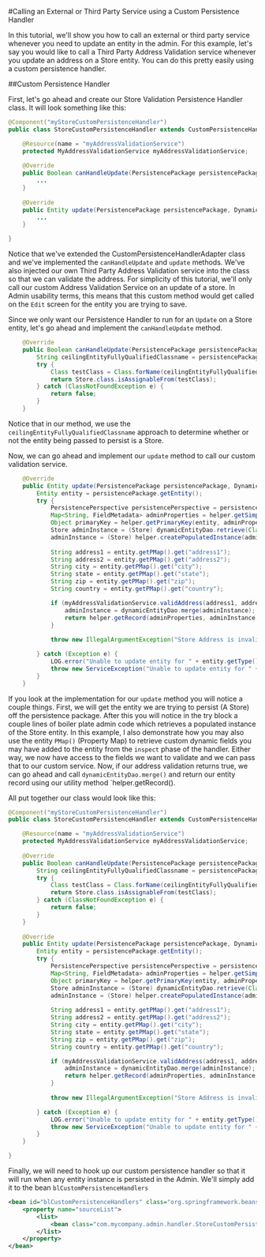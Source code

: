 #Calling an External or Third Party Service using a Custom Persistence Handler

In this tutorial, we'll show you how to call an external or third party service whenever you need to update an entity in the admin.
For this example, let's say you would like to call a Third Party Address Validation service whenever you update an address on a Store entity. 
You can do this pretty easily using a custom persistence handler.

##Custom Persistence Handler

First, let's go ahead and create our Store Validation Persistence Handler class. It will look something like this:

```java
@Component("myStoreCustomPersistenceHandler")
public class StoreCustomPersistenceHandler extends CustomPersistenceHandlerAdapter {

    @Resource(name = "myAddressValidationService")
    protected MyAddressValidationService myAddressValidationService;
    
    @Override
    public Boolean canHandleUpdate(PersistencePackage persistencePackage) {
        ...
    }
    
    @Override
    public Entity update(PersistencePackage persistencePackage, DynamicEntityDao dynamicEntityDao, RecordHelper helper) throws ServiceException {
  	    ...
  	}

}
```
Notice that we've extended the CustomPersistenceHandlerAdapter class and we've implemented the `canHandleUpdate` and `update` methods.
We've also injected our own Third Party Address Validation service into the class so that we can validate the address.
For simplicity of this tutorial, we'll only call our custom Address Validation Service on an update of a store. 
In Admin usability terms, this means that this custom method would get called on the `Edit` screen for the entity you are trying to save. 

Since we only want our Persistence Handler to run for an `Update` on a Store entity, let's go ahead and implement the `canHandleUpdate` method.


```java
    @Override
    public Boolean canHandleUpdate(PersistencePackage persistencePackage) {
        String ceilingEntityFullyQualifiedClassname = persistencePackage.getCeilingEntityFullyQualifiedClassname();
        try {
            Class testClass = Class.forName(ceilingEntityFullyQualifiedClassname);
            return Store.class.isAssignableFrom(testClass);
        } catch (ClassNotFoundException e) {
            return false;
        }    
    }
```

Notice that in our method, we use the `ceilingEntityFullyQualifiedClassname` approach to determine whether or not the entity being passed to persist is a Store.


Now, we can go ahead and implement our `update` method to call our custom validation service.

```java
    @Override
    public Entity update(PersistencePackage persistencePackage, DynamicEntityDao dynamicEntityDao, RecordHelper helper) throws ServiceException {
        Entity entity = persistencePackage.getEntity();
        try {
            PersistencePerspective persistencePerspective = persistencePackage.getPersistencePerspective();
            Map<String, FieldMetadata> adminProperties = helper.getSimpleMergedProperties(Address.class.getName(), persistencePerspective);
            Object primaryKey = helper.getPrimaryKey(entity, adminProperties);
            Store adminInstance = (Store) dynamicEntityDao.retrieve(Class.forName(entity.getType()[0]), primaryKey);
            adminInstance = (Store) helper.createPopulatedInstance(adminInstance, entity, adminProperties, false);
            
            String address1 = entity.getPMap().get("address1");
            String address2 = entity.getPMap().get("address2");
            String city = entity.getPMap().get("city");
            String state = entity.getPMap().get("state");
            String zip = entity.getPMap().get("zip");
            String country = entity.getPMap().get("country");

            if (myAddressValidationService.validAddress(address1, address2, city, state, zip, country)) {
                adminInstance = dynamicEntityDao.merge(adminInstance);
                return helper.getRecord(adminProperties, adminInstance, null, null);
            }
            
            throw new IllegalArgumentException("Store Address is invalid.");

        } catch (Exception e) {
            LOG.error("Unable to update entity for " + entity.getType()[0], e);
            throw new ServiceException("Unable to update entity for " + entity.getType()[0], e);
        }
    }
```

If you look at the implementation for our `update` method you will notice a couple things. First, we will get the entity we are trying to persist (A Store) off the persistence package.
After this you will notice in the try block a couple lines of boiler plate admin code which retrieves a populated instance of the Store entity. In this example, I also demonstrate 
how you may also use the entity `PMap()` (Property Map) to retrieve custom dynamic fields you may have added to the entity from the `inspect` phase of the handler.
Either way, we now have access to the fields we want to validate and we can pass that to our custom service. Now, if our address validation returns true, we can go ahead and call
`dynamicEntityDao.merge()` and return our entity record using our utility method `helper.getRecord().

All put together our class would look like this:

```java
@Component("myStoreCustomPersistenceHandler")
public class StoreCustomPersistenceHandler extends CustomPersistenceHandlerAdapter {

    @Resource(name = "myAddressValidationService")
    protected MyAddressValidationService myAddressValidationService;
    
    @Override
    public Boolean canHandleUpdate(PersistencePackage persistencePackage) {
        String ceilingEntityFullyQualifiedClassname = persistencePackage.getCeilingEntityFullyQualifiedClassname();
        try {
            Class testClass = Class.forName(ceilingEntityFullyQualifiedClassname);
            return Store.class.isAssignableFrom(testClass);
        } catch (ClassNotFoundException e) {
            return false;
        }    
    }
    
    @Override
    public Entity update(PersistencePackage persistencePackage, DynamicEntityDao dynamicEntityDao, RecordHelper helper) throws ServiceException {
        Entity entity = persistencePackage.getEntity();
        try {
            PersistencePerspective persistencePerspective = persistencePackage.getPersistencePerspective();
            Map<String, FieldMetadata> adminProperties = helper.getSimpleMergedProperties(Address.class.getName(), persistencePerspective);
            Object primaryKey = helper.getPrimaryKey(entity, adminProperties);
            Store adminInstance = (Store) dynamicEntityDao.retrieve(Class.forName(entity.getType()[0]), primaryKey);
            adminInstance = (Store) helper.createPopulatedInstance(adminInstance, entity, adminProperties, false);
            
            String address1 = entity.getPMap().get("address1");
            String address2 = entity.getPMap().get("address2");
            String city = entity.getPMap().get("city");
            String state = entity.getPMap().get("state");
            String zip = entity.getPMap().get("zip");
            String country = entity.getPMap().get("country");

            if (myAddressValidationService.validAddress(address1, address2, city, state, zip, country)) {
                adminInstance = dynamicEntityDao.merge(adminInstance);
                return helper.getRecord(adminProperties, adminInstance, null, null);
            }
            
            throw new IllegalArgumentException("Store Address is invalid.");

        } catch (Exception e) {
            LOG.error("Unable to update entity for " + entity.getType()[0], e);
            throw new ServiceException("Unable to update entity for " + entity.getType()[0], e);
        }
    }

}

```

Finally, we will need to hook up our custom persistence handler so that it will run when any entity instance is persisted in the Admin.
We'll simply add it to the bean `blCustomPersistenceHandlers`

```xml
<bean id="blCustomPersistenceHandlers" class="org.springframework.beans.factory.config.ListFactoryBean" scope="prototype">
    <property name="sourceList">
        <list>
            <bean class="com.mycompany.admin.handler.StoreCustomPersistenceHandler" />
        </list>
    </property>
</bean>
```